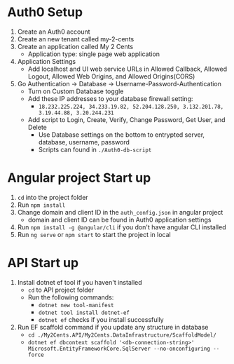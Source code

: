 # Auth0 Setup
1. Create an Auth0 account
2. Create an new tenant called my-2-cents
3. Create an application called My 2 Cents
   - Application type: single page web application
4. Application Settings
   - Add localhost and UI web service URLs in Allowed Callback, Allowed Logout, Allowed Web Origins, and Allowed Origins(CORS)
5. Go Authentication -> Database -> Username-Password-Authentication
   - Turn on Custom Database toggle
   - Add these IP addresses to your database firewall setting:
     - `18.232.225.224, 34.233.19.82, 52.204.128.250, 3.132.201.78, 3.19.44.88, 3.20.244.231`
   - Add script to Login, Create, Verify, Change Password, Get User, and Delete
     - Use Database settings on the bottom to entrypted server, database, username, password
     - Scripts can found in `./Auth0-db-script`

# Angular project Start up
1. `cd` into the project folder
2. Run `npm install`
3. Change domain and client ID in the `auth_config.json` in angular project
   - domain and client ID can be found in Auth0 application settings
4. Run `npm install -g @angular/cli` if you don't have angular CLI installed
5. Run `ng serve` or `npm start` to start the project in local

# API Start up
1. Install dotnet ef tool if you haven't installed
   - `cd` to API project folder
   - Run the following commands:
     - `dotnet new tool-manifest` 
     - `dotnet tool install dotnet-ef`
     - `dotnet ef` checks if you install successfully
2. Run EF scaffold command if you update any structure in database
   - `cd ./My2Cents.API/My2Cents.DataInfrastructure/ScaffoldModel/`
   - `dotnet ef dbcontext scaffold '<db-connection-string>' Microsoft.EntityFrameworkCore.SqlServer --no-onconfiguring --force `

